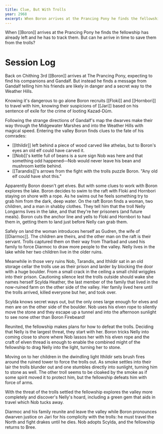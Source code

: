 ```yaml
---
title: Clue, But With Trolls
year: 2968
excerpt: When Boron arrives at the Prancing Pony he finds the fellowship has already left and he has to track them. But can he arrive in time to save them from the trolls?
---
```


When [[Boron]] arrives at the Prancing Pony he finds the fellowship has already left and he has to track them. But can he arrive in time to save them from the trolls?

# Session Log

Back on Chithing 3rd [[Boron]] arrives at The Prancing Pony, expecting to find his companions and Gandalf. But instead he finds a message from Gandalf telling him his friends are likely in danger and a secret way to the Weather Hills.

Knowing it's dangerous to go alone Boron recruits [[Floki]] and [[Hornbori]] to travel with him, knowing their suspicions of [[Jari]] based on his sentence of exile for the crime of looting Kazad-Dûm.

Following the strange directions of Gandalf's map the dwarves make their way through the Midgewater Marshes and into the Weather Hills with magical speed. Entering the valley Boron finds clues to the fate of his comrades:

- [[Ithildir]] left behind a piece of wood carved like athelas, but to Boron's eyes an old elf could have carved it.
- [[Nob]]'s kettle full of beans is a sure sign Nob was here and that something odd happened—Nob would never leave his bean and mushroom kettle behind.
- [[Tarandis]]'s arrows from the fight with the trolls puzzle Boron. "Any old elf could have shot this."

Apparently Boron doesn't get elves. But with some clues to work with Boron explores the lake. Boron decides to swim to the raft with Floki and Hornbori staying on shore with a rope. As he swims out he feels something try to grab him from the dark, deep water. On the raft Boron finds a woman, two children, and a man in shabby clothes. They tell him that the troll Nelly Longarms lives in the lake, and that they're her prisoners (and future meals). Boron cuts the anchor line and yells to Floki and Hornbori to haul them in, getting them to land just before Nelly can grab them.

Safely on land the woman introduces herself as Gudren, the wife of [[Diarmoc]]. The children are theirs, and the other man on the raft is their servant. Trolls captured them on their way from Tharbad and used his family to force Diarmoc to draw more people to the valley. Nelly lives in the lake while her two children live in the older ruins.

Meanwhile in those very ruins Nob, Tarandis, and Ithildir sat in an old storage cellar the trolls use as their prison and larder by blocking the door with a huge boulder. From a small crack in the ceiling a small child wriggles into their prison. Cautioning silence lest the trolls outside should wake she names herself Scylda Heather, the last member of the family that lived in the now-ruined farm on the other side of the valley. Her family lived here until the trolls arrived, killed everyone but her, and took over.

Scylda knows secret ways out, but the only ones large enough for elves and men are on the other side of the boulder. Nob uses his elven rope to silently move the stone and they escape up a tunnel and into the afternoon sunlight to see none other than Boron Firebeard!

Reunited, the fellowship makes plans for how to defeat the trolls. Deciding that Nelly is the largest threat, they start with her. Boron tricks Nelly into coming close to shore where Nob lassos her with his elven rope and the craft of elven thread is enough to enable the combined might of the fellowship to drag Nelly into the light, turning her to stone.

Moving on to her children in the dwindling light Ithildir sets brush fires around the ruined tower to force the trolls out. As smoke settles into their lair the trolls blunder out and one stumbles directly into sunlight, turning him to stone as well. The other troll seems to be cloaked by the smoke as if some spirit moved it to protect him, but the fellowship defeats him with force of arms.

With the threat of the trolls settled the fellowship explores the valley more completely and discover's Nelly's hoard, including a green gem that aids in travel which Nob tucks away.

Diarmoc and his family reunite and leave the valley while Boron pronounces dwarven justice on Jari for his complicity with the trolls: he must travel the North and fight drakes until he dies. Nob adopts Scylda, and the fellowship returns to Bree.